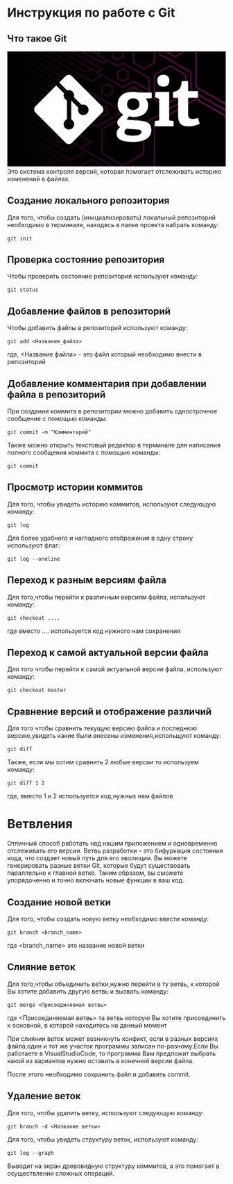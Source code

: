 # **Инструкция по работе с Git**

## Что такое Git

![Логотип](logotip.png)
 Это система контроля версий, которая помогает отслеживать историю изменений в файлах.

## Создание локального репозитория

Для того, чтобы создать (инициализировать) локальный репозиторий необходимо в терминале, находясь в папке проекта набрать команду:

    git init

## Проверка состояние репозитория

Чтобы проверить состояние репозитория используют команду:

    git status

## Добавление файлов в репозиторий

Чтобы добавить файлы в репозиторий используют команду:

    git add <Название_файла>

где, <Название файла> - это файл который необходимо внести в репозиторий

## Добавление комментария при добавлении файла в репозиторий

При создании коммита в репозитории можно добавить однострочное сообщение с помощью команды:

    git commit -m "Комментарий"

Также можно открыть текстовый редактор в терминале для написания полного сообщения коммита с помощью команды: 

    git commit

 ## Просмотр истории коммитов

 Для того, чтобы увидеть историю коммитов, используют следующую команду:

    git log

Для более удобного и нагладного отображения в одну строку используют флаг:

    git log --oneline

 ## Переход к разным версиям файла

 Для того,чтобы перейти к различным версиям файла, используют команду:

    git checkout ....
где вместо .... используется код нужного нам сохранения

 ## Переход к самой актуальной версии файла

 Для того чтобы перейти к самой актуальной версии файла, используют команду:

    git checkout master

 ## Сравнение версий и отображение различий

Для того чтобы сравнить текущую версию файла и последнюю версию,увидеть какие были внесены изменения,испольщуют команду:

    git diff

Также, если мы хотим сравнить 2 любые версии то используем команду:

    git diff 1 2 

где, вместо 1 и 2 используется код,нужных нам файлов

# Ветвления

Отличный способ работать над нашим приложением и одновременно отслеживать его версии. Ветвь разработки – это бифуркация состояния кода, что создает новый путь для его эволюции. Вы можете генерировать разные ветки Git, которые будут существовать параллельно к главной ветке. Таким образом, вы сможете упорядоченно и точно включать новые функции в ваш код.


## Создание новой ветки

Для того, чтобы создать новую ветку необходимо ввести команду:

    git branch <branch_name>
    
где <branch_name> это название новой ветки

## Слияние веток

Для того,чтобы объединить ветки,нужно перейти в ту ветвь, к которой Вы хотите добавить другую ветвь и вызвать команду:

    git merge <Присоединяемая ветвь>

где <Присоединяемая ветвь> та ветвь которую Вы хотите присоединить к основной, в которой находитесь на данный момент

При слиянии веток может возникнуть конфикт, если в разных версиях файла,один и тот же участок программы записан по-разному.Если Вы работаете в VisualStudioCode, то программа Вам предложит выбрать какой из вариантов нужно оставить в конечной версии файла.

После этого необходимо сохранить файл и добавить commit.

## Удаление веток

Для того, чтобы удалить ветку, используют следующую команду:

    git branch -d <Название ветки>




Для того, чтобы увидеть структуру веток, используют команду:

    git log --graph

Выводит на экран древовидную структуру коммитов, а это помогает в осуществлении сложных операций.
